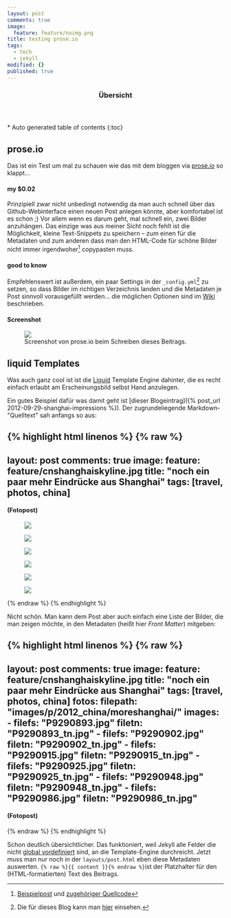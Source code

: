 ```yaml
---
layout: post
comments: true
image: 
  feature: feature/noimg.png
title: testing prose.io
tags: 
  - tech
  - jekyll
modified: {}
published: true
---
```


<section id="table-of-contents" class="toc">
  <header>
    <h3>Übersicht</h3>
  </header>
<div id="drawer" markdown="1">
*  Auto generated table of contents
{:toc}
</div>
</section><!-- /#table-of-contents -->


## prose.io
Das ist ein Test um mal zu schauen wie das mit dem bloggen via [prose.io](http://prose.io/) so klappt...

#### my $0.02
Prinzipiell zwar nicht unbedingt notwendig da man auch schnell über das Github-Webinterface einen neuen Post anlegen könnte, aber komfortabel ist es schon ;) Vor allem wenn es darum geht, mal schnell ein, zwei Bilder anzuhängen. Das einzige was aus meiner Sicht noch fehlt ist die Möglichkeit, kleine Text-Snippets zu speichern – zum einen für die Metadaten und zum anderen dass man den HTML-Code für schöne Bilder nicht immer irgendwoher[^1] copypasten muss.

#### good to know
Empfehlenswert ist außerdem, ein paar Settings in der `_config.yml`[^2] zu setzen, so dass Bilder im richtigen Verzeichnis landen und die Metadaten je Post sinnvoll vorausgefüllt werden... die möglichen Optionen sind im [Wiki](https://github.com/prose/prose/wiki/Prose-Configuration) beschrieben.

#### Screenshot

<figure>
	<a href="{{ site.url }}/images/screen-prose.png"><img src="{{ site.url }}/images/screen-prose.png"></a>
	<figcaption>Screenshot von prose.io beim Schreiben dieses Beitrags.</figcaption>
</figure>


## liquid Templates
Was auch ganz cool ist ist die [Liquid](http://wiki.shopify.com/Liquid) Template Engine dahinter, die es recht einfach erlaubt am Erscheinungsbild selbst Hand anzulegen. 

Ein gutes Beispiel dafür was damit geht ist [dieser Blogeintrag]({% post_url 2012-09-29-shanghai-impressions %}). Der zugrundeliegende Markdown-"Quelltext" sah anfangs so aus:

{% highlight html linenos %}
{% raw %}
---
layout: post
comments: true
image: 
  feature: feature/cnshanghaiskyline.jpg
title: "noch ein paar mehr Eindrücke aus Shanghai"
tags: [travel, photos, china]
---

#### (Fotopost)

<figure>
	<a href="{{ site.url }}/images/p/2012_china/moreshanghai/P9290893.jpg"><img src="{{ site.url }}/images/p/2012_china/moreshanghai/P9290893_tn.jpg"></a>
	<figcaption></figcaption>
</figure>
<figure>
	<a href="{{ site.url }}/images/p/2012_china/moreshanghai/P9290902.jpg"><img src="{{ site.url }}/images/p/2012_china/moreshanghai/P9290902_tn.jpg"></a>
	<figcaption></figcaption>
</figure>
<figure>
	<a href="{{ site.url }}/images/p/2012_china/moreshanghai/P9290915.jpg"><img src="{{ site.url }}/images/p/2012_china/moreshanghai/P9290915_tn.jpg"></a>
	<figcaption></figcaption>
</figure>
<figure>
	<a href="{{ site.url }}/images/p/2012_china/moreshanghai/P9290925.jpg"><img src="{{ site.url }}/images/p/2012_china/moreshanghai/P9290925_tn.jpg"></a>
	<figcaption></figcaption>
</figure>
<figure>
	<a href="{{ site.url }}/images/p/2012_china/moreshanghai/P9290948.jpg"><img src="{{ site.url }}/images/p/2012_china/moreshanghai/P9290948_tn.jpg"></a>
	<figcaption></figcaption>
</figure>
<figure>
	<a href="{{ site.url }}/images/p/2012_china/moreshanghai/P9290986.jpg"><img src="{{ site.url }}/images/p/2012_china/moreshanghai/P9290986_tn.jpg"></a>
	<figcaption></figcaption>
</figure>
{% endraw %}
{% endhighlight %}

Nicht schön. Man kann dem Post aber auch einfach eine Liste der Bilder, die man zeigen möchte, in den Metadaten (heißt hier *Front Matter*) mitgeben:

{% highlight html linenos %}
{% raw %}
---
layout: post
comments: true
image: 
  feature: feature/cnshanghaiskyline.jpg
title: "noch ein paar mehr Eindrücke aus Shanghai"
tags: [travel, photos, china]
fotos:
  filepath: "images/p/2012_china/moreshanghai/"
  images:
    - filefs: "P9290893.jpg"
      filetn: "P9290893_tn.jpg"
    - filefs: "P9290902.jpg"
      filetn: "P9290902_tn.jpg"
    - filefs: "P9290915.jpg"
      filetn: "P9290915_tn.jpg"
    - filefs: "P9290925.jpg"
      filetn: "P9290925_tn.jpg"
    - filefs: "P9290948.jpg"
      filetn: "P9290948_tn.jpg"
    - filefs: "P9290986.jpg"
      filetn: "P9290986_tn.jpg"
---

#### (Fotopost)
{% endraw %}
{% endhighlight %}

Schon deutlich übersichtlicher. Das funktioniert, weil Jekyll alle Felder die nicht [global vordefiniert](http://jekyllrb.com/docs/frontmatter/#predefined-global-variables) sind, an die Template-Engine durchreicht. Jetzt muss man nur noch in der `layouts/post.html` eben diese Metadaten auswerten. `{% raw %}{{ content }}{% endraw %}`ist der Platzhalter für den (HTML-formatierten) Text des Beitrags.






[^1]: [Beispielpost](http://mmistakes.github.io/minimal-mistakes/sample-post-images/) und [zugehöriger Quellcode](https://raw.githubusercontent.com/mmistakes/minimal-mistakes/master/_posts/2013-05-22-sample-post-images.md)
[^2]: Die für dieses Blog kann man [hier](https://github.com/carstenboehm/carstenboehm.github.io/blob/master/_config.yml) einsehen.